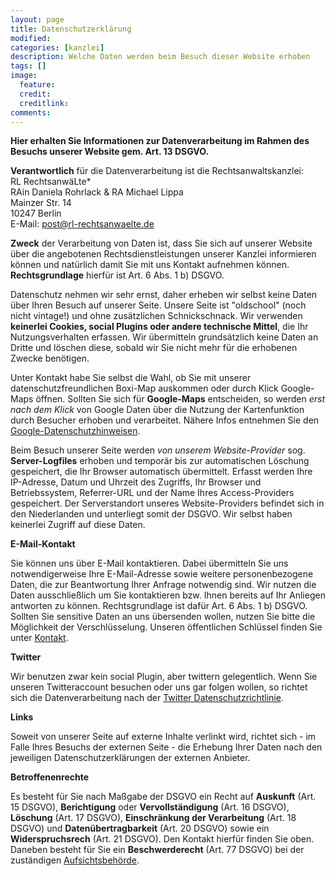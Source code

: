 ```yaml
---
layout: page
title: Datenschutzerklärung
modified:
categories: [kanzlei]
description: Welche Daten werden beim Besuch dieser Website erhoben
tags: []
image:
  feature:
  credit:
  creditlink:
comments:
---
```

**Hier erhalten Sie Informationen zur Datenverarbeitung im Rahmen des Besuchs unserer Website gem. Art. 13 DSGVO.**

**Verantwortlich** für die Datenverarbeitung ist die Rechtsanwaltskanzlei:  
RL RechtsanwäLte*  
RAin Daniela Rohrlack & RA Michael Lippa  
Mainzer Str. 14  
10247 Berlin  
E-Mail: <post@rl-rechtsanwaelte.de>  

**Zweck** der Verarbeitung von Daten ist, dass Sie sich auf unserer Website über die angebotenen Rechtsdienstleistungen unserer Kanzlei informieren können und natürlich damit Sie mit uns Kontakt aufnehmen können. **Rechtsgrundlage** hierfür ist Art. 6 Abs. 1 b) DSGVO.

Datenschutz nehmen wir sehr ernst, daher erheben wir selbst keine Daten über Ihren Besuch auf unserer Seite. Unsere Seite ist "oldschool" (noch nicht vintage!) und ohne zusätzlichen Schnickschnack. Wir verwenden **keinerlei Cookies, social Plugins oder andere technische Mittel**, die Ihr Nutzungsverhalten erfassen. Wir übermitteln grundsätzlich keine Daten an Dritte und löschen diese, sobald wir Sie nicht mehr für die erhobenen Zwecke benötigen.

Unter Kontakt habe Sie selbst die Wahl, ob Sie mit unserer datenschutzfreundlichen Boxi-Map auskommen oder durch Klick Google-Maps öffnen. Sollten Sie sich für **Google-Maps** entscheiden, so werden *erst nach dem Klick* von Google Daten über die Nutzung der Kartenfunktion durch Besucher erhoben und verarbeitet. Nähere Infos entnehmen Sie den [Google-Datenschutzhinweisen](https://policies.google.com/privacy?hl=de).

Beim Besuch unserer Seite werden *von unserem Website-Provider* sog. **Server-Logfiles** erhoben und temporär bis zur automatischen Löschung gespeichert, die Ihr Browser automatisch übermittelt. Erfasst werden Ihre IP-Adresse, Datum und Uhrzeit des Zugriffs, Ihr Browser und Betriebssystem, Referrer-URL und der Name Ihres Access-Providers gespeichert. Der Serverstandort unseres Website-Providers befindet sich in den Niederlanden und unterliegt somit der DSGVO. Wir selbst haben keinerlei Zugriff auf diese Daten.

**E-Mail-Kontakt**

Sie können uns über E-Mail kontaktieren. Dabei übermitteln Sie uns notwendigerweise Ihre E-Mail-Adresse sowie weitere personenbezogene Daten, die zur Beantwortung Ihrer Anfrage notwendig sind. Wir nutzen die Daten ausschließlich um Sie kontaktieren bzw. Ihnen bereits  auf Ihr Anliegen antworten zu können. Rechtsgrundlage ist dafür Art. 6 Abs. 1 b) DSGVO. Sollten Sie sensitive Daten an uns übersenden wollen, nutzen Sie bitte die Möglichkeit der Verschlüsselung. Unseren öffentlichen Schlüssel finden Sie unter [Kontakt](http://rl-rechtsanwaelte.de/kontakt/).

**Twitter**

Wir benutzen zwar kein social Plugin, aber twittern gelegentlich. Wenn Sie unseren Twitteraccount besuchen oder uns gar folgen wollen, so richtet sich die Datenverarbeitung nach der [Twitter Datenschutzrichtlinie](https://twitter.com/de/privacy).

**Links**  

Soweit von unserer Seite auf externe Inhalte verlinkt wird, richtet sich - im Falle Ihres Besuchs der externen Seite - die Erhebung Ihrer Daten nach den jeweiligen Datenschutzerklärungen der externen Anbieter.

**Betroffenenrechte**

Es besteht für Sie nach Maßgabe der DSGVO ein Recht auf **Auskunft** (Art. 15 DSGVO), **Berichtigung** oder **Vervollständigung** (Art. 16 DSGVO), **Löschung** (Art. 17 DSGVO), **Einschränkung der Verarbeitung** (Art. 18 DSGVO) und **Datenübertragbarkeit** (Art. 20 DSGVO) sowie ein **Widerspruchsrech** (Art. 21 DSGVO). Den Kontakt hierfür finden Sie oben. Daneben besteht für Sie ein **Beschwerderecht** (Art. 77 DSGVO) bei der zuständigen [Aufsichtsbehörde](https://www.datenschutz-berlin.de/).
